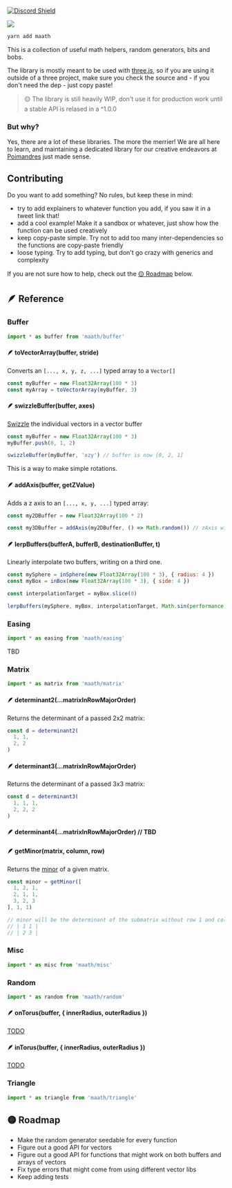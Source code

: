 [![Discord Shield](https://img.shields.io/discord/740090768164651008?style=flat&colorA=000000&colorB=000000&label=&logo=discord&logoColor=ffffff)](https://discord.gg/poimandres)

<a href="https://github.com/pmndrs/maath"><img src="https://github.com/pmndrs/maath/blob/main/hero.svg?raw=true" /></a>
<br />

```bash
yarn add maath
```

This is a collection of useful math helpers, random generators, bits and bobs. 

The library is mostly meant to be used with [three.js](https://github.com/mrdoob/three.js/), so if you are using it outside of a three project, make sure you check the source and - if you don't need the dep - just copy paste!

> 🟡 The library is still heavily WIP, don't use it for production work until a stable API is relased in a ^1.0.0

### But why?

Yes, there are a lot of these libraries. The more the merrier! We are all here to learn, and maintaining a dedicated library for our creative endeavors at [Poimandres](https://github.com/pmndrs) just made sense.

## Contributing

Do you want to add something? No rules, but keep these in mind:

- try to add explainers to whatever function you add, if you saw it in a tweet link that!
- add a cool example! Make it a sandbox or whatever, just show how the function can be used creatively
- keep copy-paste simple. Try not to add too many inter-dependencies so the functions are copy-paste friendly
- loose typing. Try to add typing, but don't go crazy with generics and complexity

If you are not sure how to help, check out the [🟡 Roadmap](#-roadmap) below.
## 🪶 Reference

### Buffer

```js
import * as buffer from 'maath/buffer'
```

#### 🪶 toVectorArray(buffer, stride)

Converts an `[..., x, y, z, ...]` typed array to a `Vector[]`

```js
const myBuffer = new Float32Array(100 * 3)
const myArray = toVectorArray(myBuffer, 3) 
```


#### 🪶 swizzleBuffer(buffer, axes)

[Swizzle](https://en.wikipedia.org/wiki/Swizzling_(computer_graphics)) the individual vectors in a vector buffer

```js
const myBuffer = new Float32Array(100 * 3)
myBuffer.push(0, 1, 2)

swizzleBuffer(myBuffer, 'xzy') // buffer is now [0, 2, 1] 
```

This is a way to make simple rotations.

#### 🪶 addAxis(buffer, getZValue)

Adds a z axis to an `[..., x, y, ...]` typed array:

```js
const my2DBuffer = new Float32Array(100 * 2)

const my3DBuffer = addAxis(my2DBuffer, () => Math.random()) // zAxis will now be a random value between 0 and 1
```

#### 🪶 lerpBuffers(bufferA, bufferB, destinationBuffer, t)

Linearly interpolate two buffers, writing on a third one.

```js
const mySphere = inSphere(new Float32Array(100 * 3), { radius: 4 })
const myBox = inBox(new Float32Array(100 * 3), { side: 4 })

const interpolationTarget = myBox.slice(0)

lerpBuffers(mySphere, myBox, interpolationTarget, Math.sin(performance.now()))
```

### Easing

```js
import * as easing from 'maath/easing'
```

TBD

### Matrix

```js
import * as matrix from 'maath/matrix'
```

#### 🪶 determinant2(...matrixInRowMajorOrder)

Returns the determinant of a passed 2x2 matrix:

```js
const d = determinant2(
  1, 1,
  2, 2
)
```

#### 🪶 determinant3(...matrixInRowMajorOrder)

Returns the determinant of a passed 3x3 matrix:

```js
const d = determinant3(
  1, 1, 1,
  2, 2, 2
)
```

#### 🪶 determinant4(...matrixInRowMajorOrder) // TBD

#### 🪶 getMinor(matrix, column, row) 

Returns the [minor](https://en.wikipedia.org/wiki/Minor_(linear_algebra)) of a given matrix.

```js
const minor = getMinor([
  1, 2, 1,
  2, 1, 1,
  3, 2, 3
], 1, 1)

// minor will be the determinant of the submatrix without row 1 and colum 1
// | 1 1 |
// | 2 3 |
```

### Misc

```js
import * as misc from 'maath/misc'
```

### Random

```js
import * as random from 'maath/random'
```

#### 🪶 onTorus(buffer, { innerRadius, outerRadius })

[TODO](https://math.stackexchange.com/questions/2017079/uniform-random-points-on-a-torus)

#### 🪶 inTorus(buffer, { innerRadius, outerRadius })

[TODO](https://answers.unity.com/questions/1259394/finding-random-position-in-torus.html)

### Triangle

```js
import * as triangle from 'maath/triangle'
```


## 🟡 Roadmap

- Make the random generator seedable for every function
- Figure out a good API for vectors
- Figure out a good API for functions that might work on both buffers and arrays of vectors
- Fix type errors that might come from using different vector libs
- Keep adding tests

